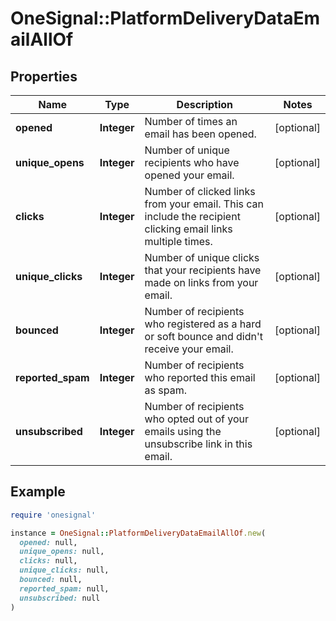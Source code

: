 # OneSignal::PlatformDeliveryDataEmailAllOf

## Properties

| Name | Type | Description | Notes |
| ---- | ---- | ----------- | ----- |
| **opened** | **Integer** | Number of times an email has been opened. | [optional] |
| **unique_opens** | **Integer** | Number of unique recipients who have opened your email. | [optional] |
| **clicks** | **Integer** | Number of clicked links from your email. This can include the recipient clicking email links multiple times. | [optional] |
| **unique_clicks** | **Integer** | Number of unique clicks that your recipients have made on links from your email. | [optional] |
| **bounced** | **Integer** | Number of recipients who registered as a hard or soft bounce and didn&#39;t receive your email. | [optional] |
| **reported_spam** | **Integer** | Number of recipients who reported this email as spam. | [optional] |
| **unsubscribed** | **Integer** | Number of recipients who opted out of your emails using the unsubscribe link in this email. | [optional] |

## Example

```ruby
require 'onesignal'

instance = OneSignal::PlatformDeliveryDataEmailAllOf.new(
  opened: null,
  unique_opens: null,
  clicks: null,
  unique_clicks: null,
  bounced: null,
  reported_spam: null,
  unsubscribed: null
)
```

